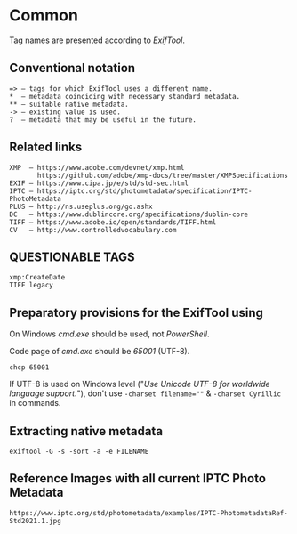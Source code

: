 # Common

Tag names are presented according to *ExifTool*.

## Conventional notation

```
=> — tags for which ExifTool uses a different name.
*  — metadata coinciding with necessary standard metadata.
** — suitable native metadata.
-> — existing value is used.
?  — metadata that may be useful in the future.
```

## Related links

```
XMP  — https://www.adobe.com/devnet/xmp.html
       https://github.com/adobe/xmp-docs/tree/master/XMPSpecifications
EXIF — https://www.cipa.jp/e/std/std-sec.html
IPTC — https://iptc.org/std/photometadata/specification/IPTC-PhotoMetadata
PLUS — http://ns.useplus.org/go.ashx
DC   — https://www.dublincore.org/specifications/dublin-core
TIFF — https://www.adobe.io/open/standards/TIFF.html
CV   — http://www.controlledvocabulary.com
```

## QUESTIONABLE TAGS

```
xmp:CreateDate
TIFF legacy
```

## Preparatory provisions for the ExifTool using

On Windows *cmd.exe* should be used, not *PowerShell*.

Code page of *cmd.exe* should be *65001* (UTF-8).
```
chcp 65001
```

If UTF-8 is used on Windows level ("*Use Unicode UTF-8 for worldwide language support.*"), don't use `-charset filename=""` & `-charset Cyrillic` in commands.

## Extracting native metadata

```
exiftool -G -s -sort -a -e FILENAME
```

## Reference Images with all current IPTC Photo Metadata

```
https://www.iptc.org/std/photometadata/examples/IPTC-PhotometadataRef-Std2021.1.jpg
```
